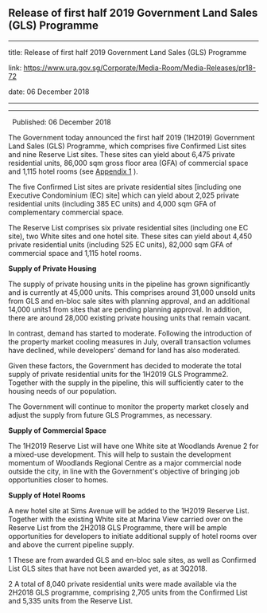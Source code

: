 ## Release of first half 2019 Government Land Sales (GLS) Programme
---
title: Release of first half 2019 Government Land Sales (GLS) Programme

link: https://www.ura.gov.sg/Corporate/Media-Room/Media-Releases/pr18-72

date: 06 December 2018

---

----------------------------------------------------------------

  Published: 06 December 2018

The Government today announced the first half 2019 (1H2019) Government Land Sales (GLS) Programme, which comprises five Confirmed List sites and nine Reserve List sites. These sites can yield about 6,475 private residential units, 86,000 sqm gross floor area (GFA) of commercial space and 1,115 hotel rooms (see [Appendix 1](https://www.ura.gov.sg/-/media/Corporate/Media-Room/2018/Dec/pr18-72a\(3\).pdf) ).

The five Confirmed List sites are private residential sites \[including one Executive Condominium (EC) site\] which can yield about 2,025 private residential units (including 385 EC units) and 4,000 sqm GFA of complementary commercial space.

The Reserve List comprises six private residential sites (including one EC site), two White sites and one hotel site. These sites can yield about 4,450 private residential units (including 525 EC units), 82,000 sqm GFA of commercial space and 1,115 hotel rooms.

**Supply of Private Housing**

The supply of private housing units in the pipeline has grown significantly and is currently at 45,000 units. This comprises around 31,000 unsold units from GLS and en-bloc sale sites with planning approval, and an additional 14,000 units1 from sites that are pending planning approval. In addition, there are around 28,000 existing private housing units that remain vacant.

In contrast, demand has started to moderate. Following the introduction of the property market cooling measures in July, overall transaction volumes have declined, while developers' demand for land has also moderated.

Given these factors, the Government has decided to moderate the total supply of private residential units for the 1H2019 GLS Programme2. Together with the supply in the pipeline, this will sufficiently cater to the housing needs of our population.

The Government will continue to monitor the property market closely and adjust the supply from future GLS Programmes, as necessary.  
  
**Supply of Commercial Space**

The 1H2019 Reserve List will have one White site at Woodlands Avenue 2 for a mixed-use development. This will help to sustain the development momentum of Woodlands Regional Centre as a major commercial node outside the city, in line with the Government's objective of bringing job opportunities closer to homes.

**Supply of Hotel Rooms**

A new hotel site at Sims Avenue will be added to the 1H2019 Reserve List. Together with the existing White site at Marina View carried over on the Reserve List from the 2H2018 GLS Programme, there will be ample opportunities for developers to initiate additional supply of hotel rooms over and above the current pipeline supply.



1 These are from awarded GLS and en-bloc sale sites, as well as Confirmed List GLS sites that have not been awarded yet, as at 3Q2018.

2 A total of 8,040 private residential units were made available via the 2H2018 GLS programme, comprising 2,705 units from the Confirmed List and 5,335 units from the Reserve List.